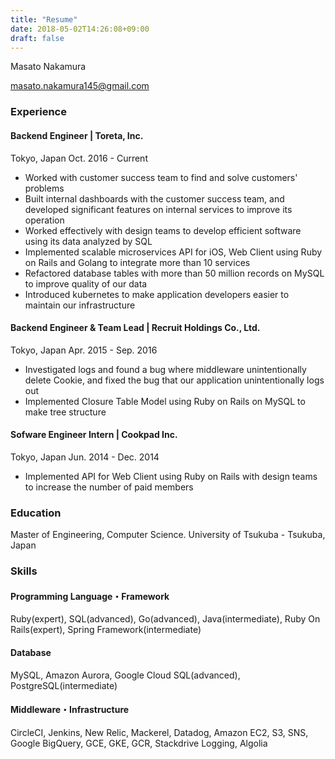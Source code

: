```yaml
---
title: "Resume"
date: 2018-05-02T14:26:08+09:00
draft: false
---
```


Masato Nakamura

masato.nakamura145@gmail.com

### Experience

#### Backend Engineer | Toreta, Inc.
Tokyo, Japan Oct. 2016 - Current

* Worked with customer success team to find and solve customers' problems
* Built internal dashboards with the customer success team, and developed significant features on internal services to improve its operation
* Worked effectively with design teams to develop efficient software using its data analyzed by SQL
* Implemented scalable microservices API for iOS, Web Client using Ruby on Rails and Golang to integrate more than 10 services
* Refactored database tables with more than 50 million records on MySQL to improve quality of our data
* Introduced kubernetes to make application developers easier to maintain our infrastructure

#### Backend Engineer & Team Lead | Recruit Holdings Co., Ltd.
Tokyo, Japan Apr. 2015 - Sep. 2016

* Investigated logs and found a bug where middleware unintentionally delete Cookie, and fixed the bug that our application unintentionally logs out
* Implemented Closure Table Model using Ruby on Rails on MySQL to make tree structure

#### Sofware Engineer Intern | Cookpad Inc.
Tokyo, Japan Jun. 2014 - Dec. 2014

* Implemented API for Web Client using Ruby on Rails with design teams to increase the number of paid members

### Education
Master of Engineering, Computer Science. University of Tsukuba - Tsukuba, Japan

### Skills

#### Programming Language・Framework
Ruby(expert), SQL(advanced), Go(advanced), Java(intermediate), Ruby On Rails(expert), Spring Framework(intermediate)

#### Database
MySQL, Amazon Aurora, Google Cloud SQL(advanced), PostgreSQL(intermediate)

#### Middleware・Infrastructure
CircleCI, Jenkins, New Relic, Mackerel, Datadog, Amazon EC2, S3, SNS, Google BigQuery, GCE, GKE, GCR, Stackdrive Logging, Algolia
